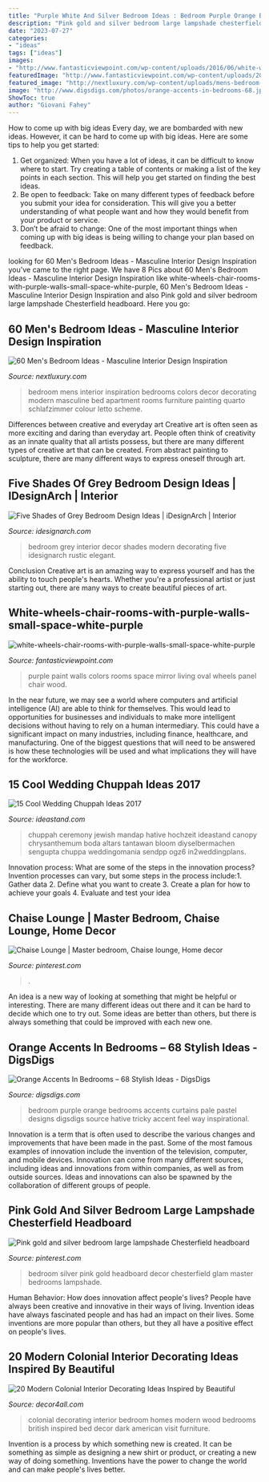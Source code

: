 ```yaml
---
title: "Purple White And Silver Bedroom Ideas : Bedroom Purple Orange Bedrooms Accents Curtains Pale Pastel Designs Digsdigs Source Hative Tricky Accent Feel Way Inspirational"
description: "Pink gold and silver bedroom large lampshade chesterfield headboard"
date: "2023-07-27"
categories:
- "ideas"
tags: ["ideas"]
images:
- "http://www.fantasticviewpoint.com/wp-content/uploads/2016/06/white-wheels-chair-rooms-with-purple-walls-small-space-white-purple-room-ideas-purple-wall-paint-colors-white-wood-wall-panel-oval-wall-mirror.jpg"
featuredImage: "http://www.fantasticviewpoint.com/wp-content/uploads/2016/06/white-wheels-chair-rooms-with-purple-walls-small-space-white-purple-room-ideas-purple-wall-paint-colors-white-wood-wall-panel-oval-wall-mirror.jpg"
featured_image: "http://nextluxury.com/wp-content/uploads/mens-bedroom-painting-ideas.jpg"
image: "http://www.digsdigs.com/photos/orange-accents-in-bedrooms-68.jpg"
ShowToc: true
author: "Giovani Fahey"
---
```



How to come up with big ideas
Every day, we are bombarded with new ideas. However, it can be hard to come up with big ideas. Here are some tips to help you get started: 
1. Get organized: When you have a lot of ideas, it can be difficult to know where to start. Try creating a table of contents or making a list of the key points in each section. This will help you get started on finding the best ideas. 
2. Be open to feedback: Take on many different types of feedback before you submit your idea for consideration. This will give you a better understanding of what people want and how they would benefit from your product or service. 
3. Don’t be afraid to change: One of the most important things when coming up with big ideas is being willing to change your plan based on feedback.

	

		
looking for 60 Men&#039;s Bedroom Ideas - Masculine Interior Design Inspiration you've came to the right page. We have 8 Pics about 60 Men&#039;s Bedroom Ideas - Masculine Interior Design Inspiration like white-wheels-chair-rooms-with-purple-walls-small-space-white-purple, 60 Men&#039;s Bedroom Ideas - Masculine Interior Design Inspiration and also Pink gold and silver bedroom large lampshade Chesterfield headboard. Here you go:
		
    
## 60 Men&#039;s Bedroom Ideas - Masculine Interior Design Inspiration

<img loading=lazy src="http://nextluxury.com/wp-content/uploads/mens-bedroom-painting-ideas.jpg" onerror="this.onerror=null;this.src='https://tse3.mm.bing.net/th?id=OIP.XbTt_p87wGlZYx_7eCNI5AHaJ6&amp;pid=15.1';" alt="60 Men&#039;s Bedroom Ideas - Masculine Interior Design Inspiration">

_Source: nextluxury.com_

>bedroom mens interior inspiration bedrooms colors decor decorating modern masculine bed apartment rooms furniture painting quarto schlafzimmer colour letto scheme. 

	

Differences between creative and everyday art
Creative art is often seen as more exciting and daring than everyday art. People often think of creativity as an innate quality that all artists possess, but there are many different types of creative art that can be created. From abstract painting to sculpture, there are many different ways to express oneself through art.

    
## Five Shades Of Grey Bedroom Design Ideas | IDesignArch | Interior

<img loading=lazy src="https://www.idesignarch.com/wp-content/uploads/Shades-of-Grey-Bedroom-Interior-Decor_5.jpg" onerror="this.onerror=null;this.src='https://tse4.mm.bing.net/th?id=OIP.tE-S_Zn7lQ745rPyMSMLNwHaJ4&amp;pid=15.1';" alt="Five Shades of Grey Bedroom Design Ideas | iDesignArch | Interior">

_Source: idesignarch.com_

>bedroom grey interior decor shades modern decorating five idesignarch rustic elegant. 

	

Conclusion
Creative art is an amazing way to express yourself and has the ability to touch people's hearts. Whether you're a professional artist or just starting out, there are many ways to create beautiful pieces of art.

    
## White-wheels-chair-rooms-with-purple-walls-small-space-white-purple

<img loading=lazy src="http://www.fantasticviewpoint.com/wp-content/uploads/2016/06/white-wheels-chair-rooms-with-purple-walls-small-space-white-purple-room-ideas-purple-wall-paint-colors-white-wood-wall-panel-oval-wall-mirror.jpg" onerror="this.onerror=null;this.src='https://tse4.mm.bing.net/th?id=OIP.T9LpEBpae_07yBo4RSX0XgHaFH&amp;pid=15.1';" alt="white-wheels-chair-rooms-with-purple-walls-small-space-white-purple">

_Source: fantasticviewpoint.com_

>purple paint walls colors rooms space mirror living oval wheels panel chair wood. 

	

In the near future, we may see a world where computers and artificial intelligence (AI) are able to think for themselves. This would lead to opportunities for businesses and individuals to make more intelligent decisions without having to rely on a human intermediary. This could have a significant impact on many industries, including finance, healthcare, and manufacturing. One of the biggest questions that will need to be answered is how these technologies will be used and what implications they will have for the workforce.

    
## 15 Cool Wedding Chuppah Ideas 2017

<img loading=lazy src="https://ideastand.com/wp-content/uploads/2015/09/1-romantic-wedding-chuppah.jpg" onerror="this.onerror=null;this.src='https://tse4.mm.bing.net/th?id=OIP.65hLccJK56xHbWVF4Y1b0QHaJ4&amp;pid=15.1';" alt="15 Cool Wedding Chuppah Ideas 2017">

_Source: ideastand.com_

>chuppah ceremony jewish mandap hative hochzeit ideastand canopy chrysanthemum boda altars tantawan bloom diyselbermachen sengupta chuppa weddingomania sendpp ogz6 in2weddingplans. 

	

Innovation process: What are some of the steps in the innovation process?
Invention processes can vary, but some steps in the process include:1. Gather data 2. Define what you want to create 3. Create a plan for how to achieve your goals 4. Evaluate and test your idea 
    
## Chaise Lounge | Master Bedroom, Chaise Lounge, Home Decor

<img loading=lazy src="https://i.pinimg.com/736x/de/97/ee/de97ee2c0b897663bb104662d57f1038--chaise-lounges-master-bedroom.jpg" onerror="this.onerror=null;this.src='https://tse2.mm.bing.net/th?id=OIP.qjTv1CYpfD7_vFRdwUAbTgHaJ3&amp;pid=15.1';" alt="Chaise Lounge | Master bedroom, Chaise lounge, Home decor">

_Source: pinterest.com_

>. 

	

An idea is a new way of looking at something that might be helpful or interesting. There are many different ideas out there and it can be hard to decide which one to try out. Some ideas are better than others, but there is always something that could be improved with each new one.

    
## Orange Accents In Bedrooms – 68 Stylish Ideas - DigsDigs

<img loading=lazy src="http://www.digsdigs.com/photos/orange-accents-in-bedrooms-68.jpg" onerror="this.onerror=null;this.src='https://tse4.mm.bing.net/th?id=OIP.J8se0WOtutojH5oPyYbhdAHaJ4&amp;pid=15.1';" alt="Orange Accents In Bedrooms – 68 Stylish Ideas - DigsDigs">

_Source: digsdigs.com_

>bedroom purple orange bedrooms accents curtains pale pastel designs digsdigs source hative tricky accent feel way inspirational. 

	

Innovation is a term that is often used to describe the various changes and improvements that have been made in the past. Some of the most famous examples of innovation include the invention of the television, computer, and mobile devices. Innovation can come from many different sources, including ideas and innovations from within companies, as well as from outside sources. Ideas and innovations can also be spawned by the collaboration of different groups of people.

    
## Pink Gold And Silver Bedroom Large Lampshade Chesterfield Headboard

<img loading=lazy src="https://i.pinimg.com/736x/8d/f5/b5/8df5b5e88e11c23cd7573c9e462c0590.jpg" onerror="this.onerror=null;this.src='https://tse4.mm.bing.net/th?id=OIP.FX8p6I7nwJNpWfJ9yV5WFQHaJ3&amp;pid=15.1';" alt="Pink gold and silver bedroom large lampshade Chesterfield headboard">

_Source: pinterest.com_

>bedroom silver pink gold headboard decor chesterfield glam master bedrooms lampshade. 

	

Human Behavior: How does innovation affect people's lives?
People have always been creative and innovative in their ways of living. Invention ideas have always fascinated people and has had an impact on their lives. Some inventions are more popular than others, but they all have a positive effect on people's lives.

    
## 20 Modern Colonial Interior Decorating Ideas Inspired By Beautiful

<img loading=lazy src="http://www.decor4all.com/wp-content/uploads/2014/08/colonial-homes-bedroom-decorating-ideas-5.jpg" onerror="this.onerror=null;this.src='https://tse1.mm.bing.net/th?id=OIP.i4OuA-ik3kvm159m14QH-wHaGq&amp;pid=15.1';" alt="20 Modern Colonial Interior Decorating Ideas Inspired by Beautiful">

_Source: decor4all.com_

>colonial decorating interior bedroom homes modern wood bedrooms british inspired bed decor dark american visit furniture. 

	

Invention is a process by which something new is created. It can be something as simple as designing a new shirt or product, or creating a new way of doing something. Inventions have the power to change the world and can make people's lives better.

